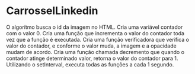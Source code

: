 # CarrosselLinkedin

O algorítmo busca o id da imagem no HTML.
Cria uma variável contador com o valor 0.
Cria uma função que incrementa o valor do contador toda vez que a função é executada.
Cria uma função verificadora que verifica o valor do contador, e conforme o valor muda, a imagem e a opacidade mudam de acordo.
Cria uma função chamada decremento que quando o contador atinge determinado valor, retorna o valor do contador para 1.
Utilizando o setInterval, executa todas as funções a cada 1 segundo.
